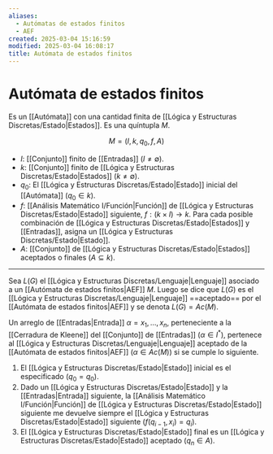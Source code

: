 ```yaml
---
aliases:
  - Autómatas de estados finitos
  - AEF
created: 2025-03-04 15:16:59
modified: 2025-03-04 16:08:17
title: Autómata de estados finitos
---
```


# Autómata de estados finitos

Es un [[Autómata]] con una cantidad finita de [[Lógica y Estructuras Discretas/Estado|Estados]]. Es una quíntupla $M$.

$$
M = \left( I, k, q_0, f, A \right)
$$

- $I$: [[Conjunto]] finito de [[Entradas]] ($I \neq \emptyset$).
- $k$: [[Conjunto]] finito de [[Lógica y Estructuras Discretas/Estado|Estados]] ($k \neq \emptyset$).
- $q_0$: El [[Lógica y Estructuras Discretas/Estado|Estado]] inicial del [[Autómata]] ($q_0 \in k$).
- $f$: [[Análisis Matemático I/Función|Función]] de [[Lógica y Estructuras Discretas/Estado|Estado]] siguiente, $f: \left( k \times I \right) \to k$. Para cada posible combinación de [[Lógica y Estructuras Discretas/Estado|Estados]] y [[Entradas]], asigna un [[Lógica y Estructuras Discretas/Estado|Estado]].
- $A$: [[Conjunto]] de [[Lógica y Estructuras Discretas/Estado|Estados]] aceptados o finales ($A \subseteq k$).

---

Sea $L(G)$ el [[Lógica y Estructuras Discretas/Lenguaje|Lenguaje]] asociado a un [[Autómata de estados finitos|AEF]] $M$. Luego se dice que $L(G)$ es el [[Lógica y Estructuras Discretas/Lenguaje|Lenguaje]] ==aceptado== por el [[Autómata de estados finitos|AEF]] y se denota $L(G) = Ac(M)$.

Un arreglo de [[Entradas|Entrada]] $\alpha = x_1, \dots, x_n$, perteneciente a la [[Cerradura de Kleene]] del [[Conjunto]] de [[Entradas]] ($\alpha \in I^*$), pertenece al [[Lógica y Estructuras Discretas/Lenguaje|Lenguaje]] aceptado de la [[Autómata de estados finitos|AEF]] ($\alpha \in Ac(M)$) si se cumple lo siguiente.

1. El [[Lógica y Estructuras Discretas/Estado|Estado]] inicial es el especificado ($q_0 = q_0$).
2. Dado un [[Lógica y Estructuras Discretas/Estado|Estado]] y la [[Entradas|Entrada]] siguiente, la [[Análisis Matemático I/Función|Función]] de [[Lógica y Estructuras Discretas/Estado|Estado]] siguiente me devuelve siempre el [[Lógica y Estructuras Discretas/Estado|Estado]] siguiente ($f(q_{i - 1}, x_i) = q_i$).
3. El [[Lógica y Estructuras Discretas/Estado|Estado]] final es un [[Lógica y Estructuras Discretas/Estado|Estado]] aceptado ($q_n \in A$).

